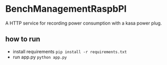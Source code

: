 # BenchManagementRaspbPI

A HTTP service for recording power consumption with a kasa power plug.

## how to run

- install requirements ```pip install -r requirements.txt```
- run app.py ``` python app.py ```